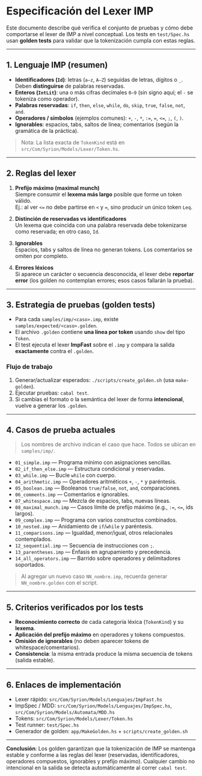 # Especificación del Lexer IMP

Este documento describe qué verifica el conjunto de pruebas y cómo debe comportarse el lexer de IMP a nivel conceptual. Los tests en `test/Spec.hs` usan **golden tests** para validar que la tokenización cumpla con estas reglas.

---

## 1. Lenguaje IMP (resumen)

- **Identificadores (`Id`)**: letras (`a–z`, `A–Z`) seguidas de letras, dígitos o `_`. Deben **distinguirse** de palabras reservadas.
- **Enteros (`IntLit`)**: una o más cifras decimales `0–9` (sin signo aquí; el `-` se tokeniza como operador).
- **Palabras reservadas**: `if`, `then`, `else`, `while`, `do`, `skip`, `true`, `false`, `not`, `and`.
- **Operadores / símbolos** (ejemplos comunes): `+`, `-`, `*`, `:=`, `=`, `<=`, `;`, `(`, `)`.
- **Ignorables**: espacios, tabs, saltos de línea; comentarios (según la gramática de la práctica).

> Nota: La lista exacta de `TokenKind` está en `src/Com/Syrion/Models/Lexer/Token.hs`.

---

## 2. Reglas del lexer

1. **Prefijo máximo (maximal munch)**  
   Siempre consumir el **lexema más largo** posible que forme un token válido.  
   Ej.: al ver `<=` no debe partirse en `<` y `=`, sino producir un único token `Leq`.

2. **Distinción de reservadas vs identificadores**  
   Un lexema que coincida con una palabra reservada debe tokenizarse como reservada; en otro caso, `Id`.

3. **Ignorables**  
   Espacios, tabs y saltos de línea no generan tokens. Los comentarios se omiten por completo.

4. **Errores léxicos**  
   Si aparece un carácter o secuencia desconocida, el lexer debe **reportar error** (los golden no contemplan errores; esos casos fallarán la prueba).

---

## 3. Estrategia de pruebas (golden tests)

- Para cada `samples/imp/<caso>.imp`, existe `samples/expected/<caso>.golden`.
- El archivo `.golden` contiene **una línea por token** usando `show` del tipo `Token`.
- El test ejecuta el lexer **ImpFast** sobre el `.imp` y compara la salida **exactamente** contra el `.golden`.

### Flujo de trabajo
1. Generar/actualizar esperados: `./scripts/create_golden.sh` (usa `make-golden`).
2. Ejecutar pruebas: `cabal test`.
3. Si cambias el formato o la semántica del lexer de forma **intencional**, vuelve a generar los `.golden`.

---

## 4. Casos de prueba actuales

> Los nombres de archivo indican el caso que hace. Todos se ubican en `samples/imp/`.

- `01_simple.imp` — Programa mínimo con asignaciones sencillas.
- `02_if_then_else.imp` — Estructura condicional y reservadas.
- `03_while.imp` — Bucle `while` con cuerpo.
- `04_arithmetic.imp` — Operadores aritméticos `+`, `-`, `*` y paréntesis.
- `05_boolean.imp` — Booleanos `true/false`, `not`, `and`, comparaciones.
- `06_comments.imp` — Comentarios e ignorables.
- `07_whitespace.imp` — Mezcla de espacios, tabs, nuevas líneas.
- `08_maximal_munch.imp` — Casos límite de prefijo máximo (e.g., `:=`, `<=`, ids largos).
- `09_complex.imp` — Programa con varios constructos combinados.
- `10_nested.imp` — Anidamiento de `if`/`while` y paréntesis.
- `11_comparisons.imp` — Igualdad, menor/igual, otros relacionales contemplados.
- `12_sequential.imp` — Secuencia de instrucciones con `;`.
- `13_parentheses.imp` — Énfasis en agrupamiento y precedencia.
- `14_all_operators.imp` — Barrido sobre operadores y delimitadores soportados.

> Al agregar un nuevo caso `NN_nombre.imp`, recuerda generar `NN_nombre.golden` con el script.

---

## 5. Criterios verificados por los tests

- **Reconocimiento correcto** de cada categoría léxica (`TokenKind`) y su **lexema**.
- **Aplicación del prefijo máximo** en operadores y tokens compuestos.
- **Omisión de ignorables** (no deben aparecer tokens de whitespace/comentarios).
- **Consistencia**: la misma entrada produce la misma secuencia de tokens (salida estable).

---

## 6. Enlaces de implementación

- Lexer rápido: `src/Com/Syrion/Models/Lenguajes/ImpFast.hs`
- ImpSpec / MDD: `src/Com/Syrion/Models/Lenguajes/ImpSpec.hs`, `src/Com/Syrion/Models/Automata/MDD.hs`
- Tokens: `src/Com/Syrion/Models/Lexer/Token.hs`
- Test runner: `test/Spec.hs`
- Generador de golden: `app/MakeGolden.hs` + `scripts/create_golden.sh`

---

**Conclusión**: Los golden garantizan que la tokenización de IMP se mantenga estable y conforme a las reglas del lexer (reservadas, identificadores, operadores compuestos, ignorables y prefijo máximo). Cualquier cambio no intencional en la salida se detecta automáticamente al correr `cabal test`.
